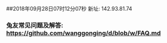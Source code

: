 ##2018年09月28日07时12分07秒 新址: 142.93.81.74
### 兔友常见问题及解答: https://github.com/wanggonging/d/blob/w/FAQ.md
